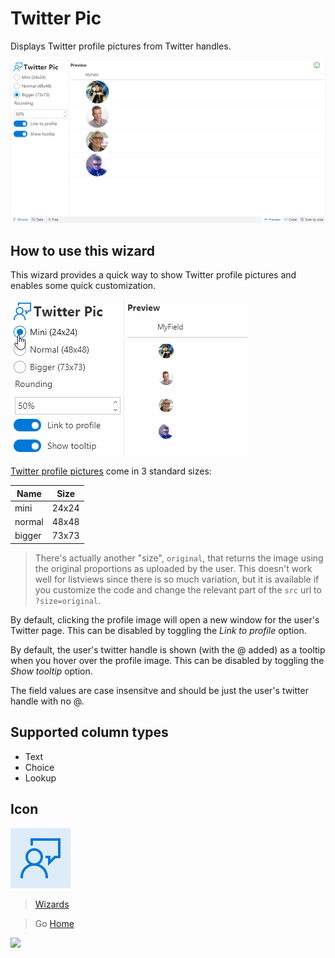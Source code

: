 # Twitter Pic

Displays Twitter profile pictures from Twitter handles.

![Twitter Pic Wizard](../assets/WizardTwitterPic.png)

## How to use this wizard

This wizard provides a quick way to show Twitter profile pictures and enables some quick customization.

![Twitter Pic Wizard adjusting the options](../assets/WizardTwitterPic_Options.gif)

[Twitter profile pictures](https://developer.twitter.com/en/docs/accounts-and-users/user-profile-images-and-banners) come in 3 standard sizes:

|Name|Size|
|---|:---:|
|mini|24x24|
|normal|48x48|
|bigger|73x73|

> There's actually another "size", `original`, that returns the image using the original proportions as uploaded by the user. This doesn't work well for listviews since there is so much variation, but it is available if you customize the code and change the relevant part of the `src` url to `?size=original`.

By default, clicking the profile image will open a new window for the user's Twitter page. This can be disabled by toggling the _Link to profile_ option.

By default, the user's twitter handle is shown (with the @ added) as a tooltip when you hover over the profile image. This can be disabled by toggling the _Show tooltip_ option.

The field values are case insensitve and should be just the user's twitter handle with no @.

## Supported column types
- Text
- Choice
- Lookup

## Icon

![Icon](../assets/icons/Feedback.png)

> [Wizards](./index.md)

> Go [Home](../index.md)

![](https://telemetry.sharepointpnp.com/sp-dev-solutions/solutions/ColumnFormatter/wiki/Wizards/TwitterPic)